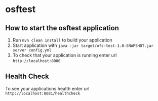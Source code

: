# osftest

How to start the osftest application
---

1. Run `mvn clean install` to build your application
1. Start application with `java -jar target/ofs-test-1.0-SNAPSHOT.jar server config.yml`
1. To check that your application is running enter url `http://localhost:8080`

Health Check
---

To see your applications health enter url `http://localhost:8081/healthcheck`
